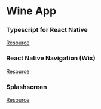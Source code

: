 # Wine App

### Typescript for React Native
[Resource](https://medium.com/@rintoj/react-native-with-typescript-40355a90a5d7)

### React Native Navigation (Wix)
[Resource](https://wix.github.io/react-native-navigation/#/)

### Splashscreen
[Resource](https://medium.com/handlebar-labs/how-to-add-a-splash-screen-to-a-react-native-app-ios-and-android-30a3cec835ae)
